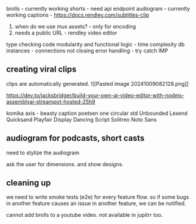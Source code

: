 
brolls - currently working
shorts - need api endpoint
audiogram - currently working
captions - https://docs.rendley.com/subtitles-clip

1. when do we use mux assets? - only for encoding
2. needs a public URL - rendley video editor

type checking
code modularity and functional
logic - time complexity
db instances - connections not closing 
error handling - try catch IMP


## creating viral clips

clips are automatically generated.
![[Pasted image 20241009082128.png]]

https://dev.to/jacksbridger/build-your-own-ai-video-editor-with-nodejs-assemblyai-streampot-hosted-25h9

komika axis - beasty caption
poetsen one
circular std
Unbounded
Lexend
Quicksand
Playfair Display
Dancing Script
Solitreo
Noto Sans

## audiogram for podcasts, short casts

need to stylize the audiogram

ask the user for dimensions. and show designs.

## cleaning up

we need to write smoke tests (e2e) for every feature flow. so if some bugs in another feature causes an issue in another feature, we can be notified.



cannot add brolls to a youtube video. not available in jupitrr too.